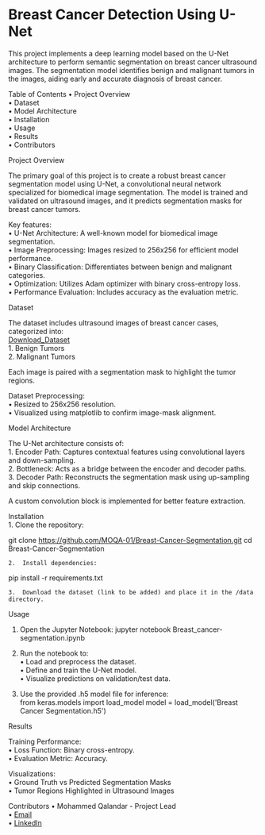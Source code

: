 # Breast Cancer Detection Using U-Net

This project implements a deep learning model based on the U-Net architecture to perform semantic segmentation on breast cancer ultrasound images. The segmentation model identifies benign and malignant tumors in the images, aiding early and accurate diagnosis of breast cancer.

Table of Contents
	•	Project Overview<br>
	•	Dataset<br>
	•	Model Architecture<br>
	•	Installation<br>
	•	Usage<br>
	•	Results<br>
	•	Contributors<br>

Project Overview

The primary goal of this project is to create a robust breast cancer segmentation model using U-Net, a convolutional neural network specialized for biomedical image segmentation. The model is trained and validated on ultrasound images, and it predicts segmentation masks for breast cancer tumors.

Key features:<br>
	•	U-Net Architecture: A well-known model for biomedical image segmentation.<br>
	•	Image Preprocessing: Images resized to 256x256 for efficient model performance.<br>
	•	Binary Classification: Differentiates between benign and malignant categories.<br>
	•	Optimization: Utilizes Adam optimizer with binary cross-entropy loss.<br>
	•	Performance Evaluation: Includes accuracy as the evaluation metric.<br>

Dataset

The dataset includes ultrasound images of breast cancer cases, categorized into:<br>
[Download_Dataset](https://www.kaggle.com/datasets/moqa01/dataset-busi-with-gt)<br>
	1.	Benign Tumors<br>
	2.	Malignant Tumors<br>

Each image is paired with a segmentation mask to highlight the tumor regions.<br>

Dataset Preprocessing:<br>
	•	Resized to 256x256 resolution.<br>
	•	Visualized using matplotlib to confirm image-mask alignment.<br>

Model Architecture<br>

The U-Net architecture consists of:<br>
	1.	Encoder Path: Captures contextual features using convolutional layers and down-sampling.<br>
	2.	Bottleneck: Acts as a bridge between the encoder and decoder paths.<br>
	3.	Decoder Path: Reconstructs the segmentation mask using up-sampling and skip connections.<br>

A custom convolution block is implemented for better feature extraction.<br>

Installation<br>
	1.	Clone the repository:<br>

git clone https://github.com/MOQA-01/Breast-Cancer-Segmentation.git
cd Breast-Cancer-Segmentation


	2.	Install dependencies:

pip install -r requirements.txt


	3.	Download the dataset (link to be added) and place it in the /data directory.

Usage<br>
1.	Open the Jupyter Notebook:
jupyter notebook Breast_cancer-segmentation.ipynb

2.	Run the notebook to:<br>
	•	Load and preprocess the dataset.<br>
	•	Define and train the U-Net model.<br>
	•	Visualize predictions on validation/test data.<br>
3.	Use the provided .h5 model file for inference:<br>
from keras.models import load_model
model = load_model('Breast Cancer Segmentation.h5')

Results<br>

Training Performance:<br>
	•	Loss Function: Binary cross-entropy.<br>
	•	Evaluation Metric: Accuracy.<br>

Visualizations:<br>
	•	Ground Truth vs Predicted Segmentation Masks<br>
	•	Tumor Regions Highlighted in Ultrasound Images<br>

Contributors
	•	Mohammed Qalandar - Project Lead<br>
	•	[Email](moqa-is@outlook.com)<br>
 	•	[LinkedIn](https://www.linkedin.com/in/mohammed-qalandar-shah-quazi-b59428259/)
 

